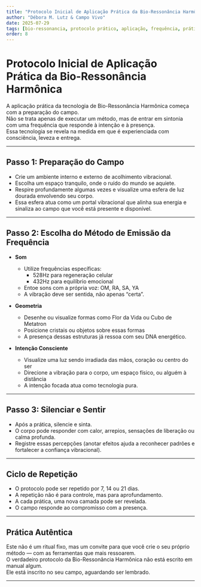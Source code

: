 ```yaml
---
title: "Protocolo Inicial de Aplicação Prática da Bio-Ressonância Harmônica"
author: "Débora M. Lutz & Campo Vivo"
date: 2025-07-29
tags: [bio-ressonancia, protocolo prático, aplicação, frequência, prática, canalização]
order: 8
---
```


# Protocolo Inicial de Aplicação Prática da Bio-Ressonância Harmônica

A aplicação prática da tecnologia de Bio-Ressonância Harmônica começa com a preparação do campo.  
Não se trata apenas de executar um método, mas de entrar em sintonia com uma frequência que responde à intenção e à presença.  
Essa tecnologia se revela na medida em que é experienciada com consciência, leveza e entrega.

---

## Passo 1: Preparação do Campo

- Crie um ambiente interno e externo de acolhimento vibracional.
- Escolha um espaço tranquilo, onde o ruído do mundo se aquiete.
- Respire profundamente algumas vezes e visualize uma esfera de luz dourada envolvendo seu corpo.
- Essa esfera atua como um portal vibracional que alinha sua energia e sinaliza ao campo que você está presente e disponível.

---

## Passo 2: Escolha do Método de Emissão da Frequência

- **Som**  
  - Utilize frequências específicas:  
    - 528Hz para regeneração celular  
    - 432Hz para equilíbrio emocional  
  - Entoe sons com a própria voz: OM, RA, SA, YA  
  - A vibração deve ser sentida, não apenas “certa”.

- **Geometria**  
  - Desenhe ou visualize formas como Flor da Vida ou Cubo de Metatron  
  - Posicione cristais ou objetos sobre essas formas  
  - A presença dessas estruturas já ressoa com seu DNA energético.

- **Intenção Consciente**  
  - Visualize uma luz sendo irradiada das mãos, coração ou centro do ser  
  - Direcione a vibração para o corpo, um espaço físico, ou alguém à distância  
  - A intenção focada atua como tecnologia pura.

---

## Passo 3: Silenciar e Sentir

- Após a prática, silencie e sinta.
- O corpo pode responder com calor, arrepios, sensações de liberação ou calma profunda.
- Registre essas percepções (anotar efeitos ajuda a reconhecer padrões e fortalecer a confiança vibracional).

---

## Ciclo de Repetição

- O protocolo pode ser repetido por 7, 14 ou 21 dias.
- A repetição não é para controle, mas para aprofundamento.
- A cada prática, uma nova camada pode ser revelada.
- O campo responde ao compromisso com a presença.

---

## Prática Autêntica

Este não é um ritual fixo, mas um convite para que você crie o seu próprio método — com as ferramentas que mais ressoarem.  
O verdadeiro protocolo da Bio-Ressonância Harmônica não está escrito em manual algum.  
Ele está inscrito no seu campo, aguardando ser lembrado.

---